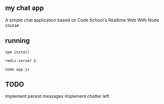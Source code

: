 ## my chat app

A simple chat application based on Code School's Realtime Web With Node course

## running

```npm install```

```redis-server &```

```node app.js```

## TODO

Implement persist messages
Implement chatter left
